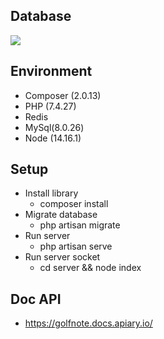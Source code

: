 ## Database
<img src="http://server1.hanbisoft.com/images/database.png">


## Environment
- Composer (2.0.13)
- PHP (7.4.27)
- Redis
- MySql(8.0.26)
- Node (14.16.1)

## Setup
- Install library
    - composer install
- Migrate database
    - php artisan migrate
- Run server
    - php artisan serve
- Run server socket
    - cd server && node index

## Doc API
- https://golfnote.docs.apiary.io/

